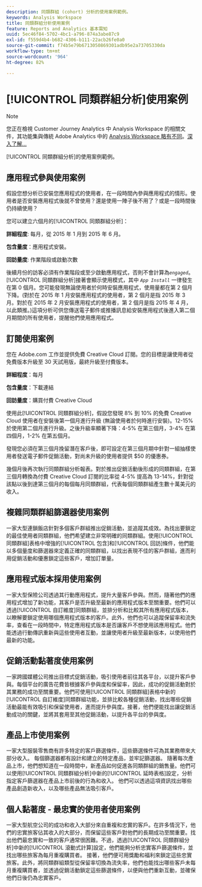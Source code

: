 ```yaml
---
description: 同類群組 (cohort) 分析的使用案例範例。
keywords: Analysis Workspace
title: 同類群組分析使用案例
feature: Reports and Analytics 基本需知
uuid: 5ec46f84-5702-4bc1-a796-874a3abe87c9
exl-id: f559d4b4-b682-4306-b111-22acb26fe0a0
source-git-commit: f74b5e79b6713050869301adb95e2a73705330da
workflow-type: tm+mt
source-wordcount: '964'
ht-degree: 82%

---
```


# [!UICONTROL 同類群組分析]使用案例

>[!NOTE]
>
>您正在檢視 Customer Journey Analytics 中 Analysis Workspace 的相關文件，其功能集與傳統 Adobe Analytics 中的 [Analysis Workspace 略有不同](https://experienceleague.adobe.com/docs/analytics/analyze/analysis-workspace/home.html?lang=zh-Hant)。[深入了解...](/help/getting-started/cja-aa.md)

[!UICONTROL 同類群組分析]的使用案例範例。

## 應用程式參與使用案例

假設您想分析已安裝您應用程式的使用者，在一段時間內參與應用程式的情形。使用者是否安裝應用程式後就不曾使用？還是使用一陣子後不用了？或是一段時間後仍持續使用？

您可以建立六個月的[!UICONTROL 同類群組分析]：

**詳細程度**: 每月，從 2015 年 1 月到 2015 年 6 月。

**包含量度**：應用程式安裝。

**回訪量度**: 作業階段或啟動次數

後續月份的訪客必須有作業階段或至少啟動應用程式，否則不會計算為&#x200B;*`engaged`*。[!UICONTROL 同類群組分析]接著會顯示使用模式，其中 *`App Install`* 一律發生在第 0 個月。您可能發現無論使用者於何時安裝應用程式，使用量都在第 2 個月下降。(對於在 2015 年 1 月安裝應用程式的使用者，第 2 個月是指 2015 年 3 月。對於在 2015 年 2 月安裝應用程式的使用者，第 2 個月是指 2015 年 4 月，以此類推。)這項分析可供您傳送電子郵件或推播訊息給安裝應用程式後進入第二個月期間的所有使用者，提醒他們使用應用程式。

## 訂閱使用案例

您在 Adobe.com 工作並提供免費 Creative Cloud 訂閱。您的目標是讓使用者從免費版本升級至 30 天試用版，最終升級至付費版本。

**詳細程度**：每月

**包含量度**：下載連結

**回訪量度**：購買付費 Creative Cloud

使用此[!UICONTROL 同類群組分析]，假設您發現 8% 到 10% 的免費 Creative Cloud 使用者在安裝後第一個月進行升級 (無論使用者於何時進行安裝)。12-15% 於使用第二個月進行升級。之後升級率顯著下降：4-5% 在第三個月，3-4% 在第四個月，1-2% 在第五個月。

發現您必須在第三個月挽留潛在客戶後，即可設定在第三個月期中針對一組抽樣使用者發送電子郵件促銷活動，對尚未升級的使用者提供 $50 的優惠券。

幾個月後再次執行同類群組分析報表。對於推出促銷活動後形成的同類群組，在第三個月轉換為付費 Creative Cloud 訂閱的比率從 4-5% 提高為 13-14%，針對從該點以後到達第三個月的每個每月同類群組，代表每個同類群組產生數十萬美元的收入。

## 複雜同類群組篩選器使用案例

一家大型連鎖飯店針對多個客戶群組推出促銷活動，並追蹤其成效。為找出要鎖定的最佳使用者同類群組，他們希望建立非常明確的同類群組。使用[!UICONTROL 同類群組]表格中增強的[!UICONTROL 包含]和[!UICONTROL 回訪]條件，他們能以多個量度和篩選器來定義正確的同類群組，以找出表現不佳的客戶群組，進而利用促銷活動和優惠鎖定這些客戶，增加訂單量。

## 應用程式版本採用使用案例

一家大型保險公司透過其行動應用程式，提升大量客戶參與。然而，隨著他們的應用程式增加了新功能，其客戶是否升級至最新的應用程式版本至關重要。他們可以透過[!UICONTROL 自訂維度]同類群組，並排分析和比較其所有應用程式版本，以瞭解要鎖定使用哪個應用程式版本的客戶。此外，他們也可以追蹤保留率和流失率，查看在一段時間中，特定應用程式版本是否讓客戶不想使用該應用程式。他們能透過行動傳訊重新與這些使用者互動，並讓使用者升級至最新版本，以使用他們最新的功能。

## 促銷活動黏著度使用案例

一家跨國媒體公司推出目標式促銷活動，吸引使用者前往其各平台，以提升客戶參與。每個平台的廣告花費皆根據客戶參與度和保留率，因此，成功的促銷活動對於其業務的成功至關重要。他們可使用[!UICONTROL 同類群組]表格中新的[!UICONTROL 自訂維度]同類群組功能，並排比較各種促銷活動，找出哪些促銷活動最能有效吸引和保留使用者，進而提升參與度。接著，他們便能找出讓促銷活動成功的關鍵，並將其套用至其他促銷活動，以提升各平台的參與度。

## 產品上市使用案例

一家大型服裝零售商有許多特定的客戶篩選條件，這些篩選條件可為其業務帶來大部分收入。 每個篩選器都有設計和建立的特定產品，並牢記篩選器。 隨著每次產品上市，他們想知道在一段時間中，新產品如何促進各同類群組的銷售量。他們可以使用[!UICONTROL 同類群組分析]中新的[!UICONTROL 延時表格]設定，分析指定客戶篩選器在產品上市前後的行為和收入。 他們可以透過這項資訊找出哪些產品創造新收入，以及哪些產品無法吸引客戶。

## 個人黏著度 - 最忠實的使用者使用案例

一家大型航空公司的成功和收入大部分來自重複和忠實的客戶。在許多情況下，他們的忠實旅客佔其收入的大部分，而保留這些客戶對他們的長期成功至關重要。找出他們最忠實和一致的客戶通常很困難。不過，透過[!UICONTROL 同類群組分析]中新的[!UICONTROL 滾動式計算]設定，他們能夠分析忠實客戶篩選條件，並找出哪些旅客為每月重複購買者。 接著，他們便可用獎勵和福利來鎖定這些忠實旅客。此外，將同類群組類型從保留率切換為流失率，他們也能找出哪些客戶未每月重複購買者，並透過促銷活動鎖定這些篩選條件，以便與他們重新互動，並確保他們日後仍為忠實客戶。
